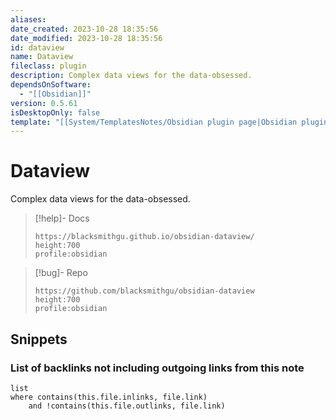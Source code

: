```yaml
---
aliases: 
date_created: 2023-10-28 18:35:56
date_modified: 2023-10-28 18:35:56
id: dataview
name: Dataview
fileclass: plugin
description: Complex data views for the data-obsessed.
dependsOnSoftware:
  - "[[Obsidian]]"
version: 0.5.61
isDesktopOnly: false
template: "[[System/TemplatesNotes/Obsidian plugin page|Obsidian plugin page]]"
---
```


# Dataview

Complex data views for the data-obsessed.

>[!help]- Docs
>
>```gate  
>https://blacksmithgu.github.io/obsidian-dataview/
>height:700
>profile:obsidian
>```

>[!bug]- Repo
>
>```gate  
>https://github.com/blacksmithgu/obsidian-dataview
>height:700
>profile:obsidian
>```

## Snippets

### List of backlinks not including outgoing links from this note

```dataview 
list 
where contains(this.file.inlinks, file.link) 
	and !contains(this.file.outlinks, file.link) 
```

